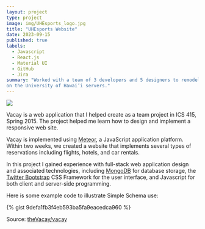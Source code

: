 ```yaml
---
layout: project
type: project
image: img/UHEsports_logo.jpg
title: "UHEsports Website"
date: 2023-09-15
published: true
labels:
  - Javascript
  - React.js
  - Material UI
  - GitHub
  - Jira
summary: "Worked with a team of 3 developers and 5 designers to remodel and create a frontend webpage hosted
on the University of Hawai’i servers."
---
```


<img class="img-fluid" src="../img/vacay/vacay-home-page.png">

Vacay is a web application that I helped create as a team project in ICS 415, Spring 2015. The project helped me learn how to design and implement a responsive web site.

Vacay is implemented using [Meteor](http://meteor.com), a JavaScript application platform. Within two weeks, we created a website that implements several types of reservations including flights, hotels, and car rentals.

In this project I gained experience with full-stack web application design and associated technologies, including [MongoDB](http://mongodb.com) for database storage, the [Twitter Bootstrap](http://getbootstrap.com/) CSS Framework for the user interface, and Javascript for both client and server-side programming. 

Here is some example code to illustrate Simple Schema use:

{% gist 9defa1fb3f4eb593ba5fa9eacedca960 %}
 
Source: <a href="https://github.com/theVacay/vacay">theVacay/vacay</a>
